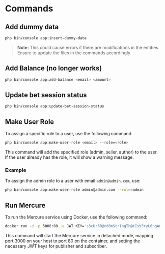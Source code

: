 # Commands

## Add dummy data

```sh
php bin/console app:insert-dummy-data
```

> **Note:** This could cause errors if there are modifications in the entities. Ensure to update the files in the commands accordingly.

## Add Balance (no longer works)

```sh
php bin/console app:add-balance <email> <amount>
```

## Update bet session status

```sh
php bin/console app:update-bet-session-status
```

## Make User Role

To assign a specific role to a user, use the following command:

```sh
php bin/console app:make-user-role <email> --role=<role>
```

This command will add the specified role (admin, seller, author) to the user. If the user already has the role, it will show a warning message.

### Example

To assign the admin role to a user with email `admin@admin.com`, use:

```sh
php bin/console app:make-user-role admin@admin.com --role=admin
```

## Run Mercure

To run the Mercure service using Docker, use the following command:

```sh
docker run -d -p 3000:80 -e JWT_KEY='s3cUr3R@nd0mStr1ngTh@tIsV3ryL0ngAndH@rdToGu3ss' -e MERCURE_PUBLISHER_JWT_KEY='eyJ0eXAiOiJKV1QiLCJhbGciOiJIUzI1NiJ9.eyJpc3MiOiJodHRwczovL2V4YW1wbGUuY29tIiwibWVyY3VyZSI6eyJwdWJsaXNoIjpbIioiXX0sImlhdCI6MTc0MDM4NjA2OC43MDMwNzZ9.1R9whLD9M7CnA8vaXE9yy7nL89G-B38QFDZHL_V4r88' -e MERCURE_SUBSCRIBER_JWT_KEY='eyJ0eXAiOiJKV1QiLCJhbGciOiJIUzI1NiJ9.eyJpc3MiOiJodHRwczovL2V4YW1wbGUuY29tIiwibWVyY3VyZSI6eyJzdWJzY3JpYmUiOlsiKiJdfSwiaWF0IjoxNzQwMzg2MDY4LjcwMzA3Nn0.Qr36anxOcMdw2zF6bwPrPnQcJHfyfUqBD5qlHApceFI' -e ALLOW_ANONYMOUS=1 -e CORS_ALLOWED_ORIGINS='*' dunglas/mercure
```

This command will start the Mercure service in detached mode, mapping port 3000 on your host to port 80 on the container, and setting the necessary JWT keys for publisher and subscriber.


